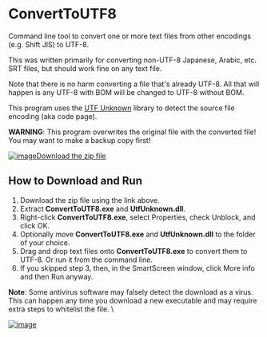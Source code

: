 # ConvertToUTF8

Command line tool to convert one or more text files from other encodings (e.g. Shift JIS) to UTF-8.

This was written primarily for converting non-UTF-8 Japanese, Arabic, etc. SRT files, but should work fine on any text file.

Note that there is no harm converting a file that's already UTF-8. All that will happen is any UTF-8 with BOM will be changed to UTF-8 without BOM.

This program uses the [UTF Unknown](https://github.com/CharsetDetector/UTF-unknown) library to detect the source file encoding (aka code page).

**WARNING**: This program overwrites the original file with the converted file! You may want to make a backup copy first!

[![image](https://github.com/LesFerch/WinSetView/assets/79026235/0188480f-ca53-45d5-b9ff-daafff32869e)Download the zip file](https://github.com/LesFerch/ConvertToUTF8/releases/download/1.0.0/ConvertToUTF8.zip)

## How to Download and Run

1. Download the zip file using the link above.
2. Extract **ConvertToUTF8.exe** and **UtfUnknown.dll**.
3. Right-click **ConvertToUTF8.exe**, select Properties, check Unblock, and click OK.
4. Optionally move **ConvertToUTF8.exe** and **UtfUnknown.dll** to the folder of your choice.
5. Drag and drop text files onto **ConvertToUTF8.exe** to convert them to UTF-8. Or run it from the command line.
6. If you skipped step 3, then, in the SmartScreen window, click More info and then Run anyway.

**Note**: Some antivirus software may falsely detect the download as a virus. This can happen any time you download a new executable and may require extra steps to whitelist the file.
\


[![image](https://github.com/LesFerch/WinSetView/assets/79026235/63b7acbc-36ef-4578-b96a-d0b7ea0cba3a)](https://github.com/LesFerch/ConvertToUTF8)
